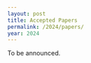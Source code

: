 ```yaml
---
layout: post
title: Accepted Papers
permalink: /2024/papers/
year: 2024
---
```

<style>
td {
    text-indent: -2em;
    padding-left: 3em !important;
}
</style>

To be announced.

